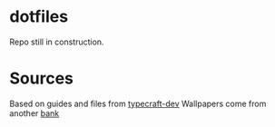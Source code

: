 # dotfiles
Repo still in construction.

# Sources
Based on guides and files from [typecraft-dev](https://github.com/typecraft-dev/dotfiles)
Wallpapers come from another [bank](https://github.com/JaKooLit/Wallpaper-Bank)
